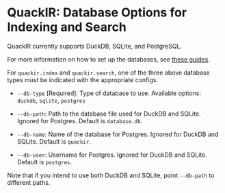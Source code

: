 # QuackIR: Database Options for Indexing and Search

QuackIR currently supports DuckDB, SQLite, and PostgreSQL. 

For more information on how to set up the databases, see [these guides](./db_guides/).

For `quackir.index` and `quackir.search`, one of the three above database types must be indicated with the appropriate configs.

+ `--db-type` [Required]:
Type of database to use.
Available options: `duckdb`, `sqlite`, `postgres`

+ `--db-path`: 
Path to the database file used for DuckDB and SQLite. 
Ignored for Postgres.
Default is `database.db`.

+ `--db-name`: 
Name of the database for Postgres. 
Ignored for DuckDB and SQLite.
Default is `quackir`.

+ `--db-user`:
Username for Postgres. 
Ignored for DuckDB and SQLite.
Default is `postgres`.

Note that if you intend to use both DuckDB and SQLite, point `--db-path` to different paths. 